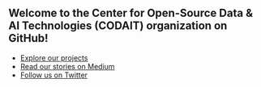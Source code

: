 
## Welcome to the Center for Open-Source Data & AI Technologies (CODAIT) organization on GitHub!

* [Explore our projects](https://developer.ibm.com/code/open/centers/codait/projects/)
* [Read our stories on Medium](https://medium.com/codait) 
* [Follow us on Twitter](https://twitter.com/ibmcodait)
